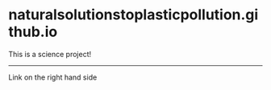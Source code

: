 # naturalsolutionstoplasticpollution.github.io
This is a science project!

--------------------
Link on the right hand side

